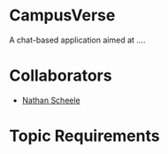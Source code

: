 # CampusVerse
A chat-based application aimed at ....

# Collaborators
- [Nathan Scheele](team\NathanScheele.md)
# Topic Requirements